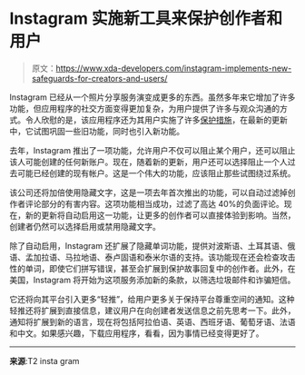 # Instagram 实施新工具来保护创作者和用户

> 原文：<https://www.xda-developers.com/instagram-implements-new-safeguards-for-creators-and-users/>

Instagram 已经从一个照片分享服务演变成更多的东西。虽然多年来它增加了许多功能，但应用程序的社交方面变得更加复杂，为用户提供了许多与观众沟通的方式。令人欣慰的是，该应用程序还为其用户实施了许多[保护措施](https://www.xda-developers.com/instagram-nudity-protection-feature-leak/)，在最新的更新中，它试图巩固一些旧功能，同时也引入新功能。

去年，Instagram 推出了一项功能，允许用户不仅可以阻止某个用户，还可以阻止该人可能创建的任何新账户。现在，随着新的更新，用户还可以选择阻止一个人过去可能已经创建的现有帐户。这是一个伟大的功能，应该阻止那些试图绕过系统。

该公司还将加倍使用隐藏文字，这是一项去年首次推出的功能，可以自动过滤掉创作者评论部分的有害内容。这项功能相当成功，过滤了高达 40%的负面评论。现在，新的更新将自动启用这一功能，让更多的创作者可以直接体验到影响。当然，创建者仍然可以选择启用或禁用隐藏文字。

除了自动启用，Instagram 还扩展了隐藏单词功能，提供对波斯语、土耳其语、俄语、孟加拉语、马拉地语、泰卢固语和泰米尔语的支持。该功能现在还会检查攻击性的单词，即使它们拼写错误，甚至会扩展到保护故事回复中的创作者。此外，在美国，Instagram 将开始为这项服务添加新的条款，以筛选垃圾邮件和诈骗短信。

它还将向其平台引入更多“轻推”，给用户更多关于保持平台尊重空间的通知。这种轻推还将扩展到直接信息，建议用户在向创建者发送信息之前先思考一下。此外，通知将扩展到新的语言，现在将包括阿拉伯语、英语、西班牙语、葡萄牙语、法语和中文。如果感兴趣，下载应用程序，看看，因为事情已经变得更好了。

* * *

**来源**:T2 insta gram